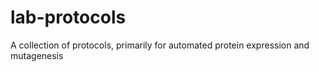 # lab-protocols
A collection of protocols, primarily for automated protein expression and mutagenesis
